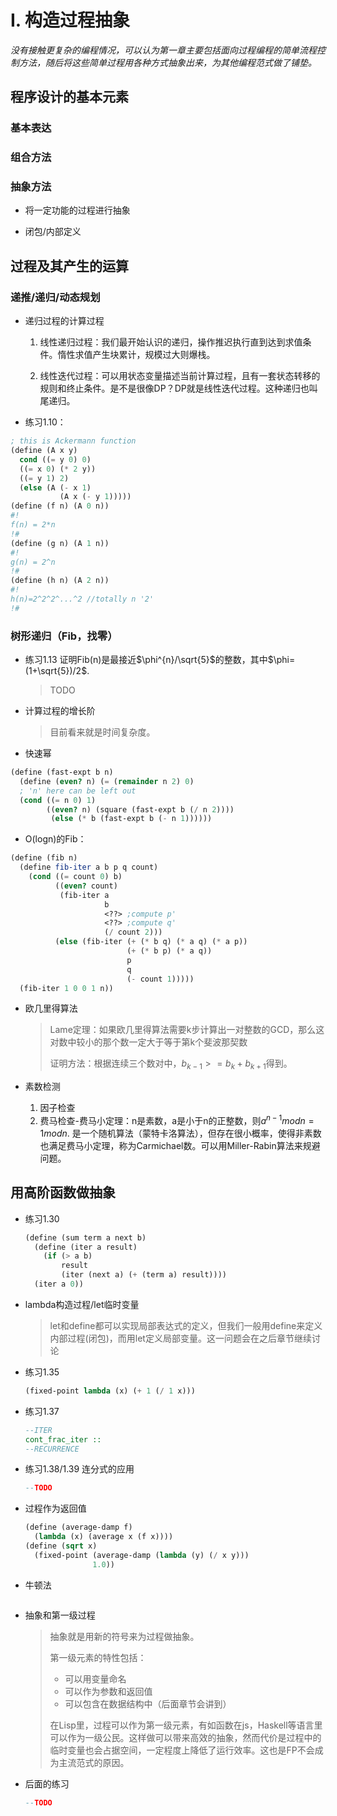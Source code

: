 # I. 构造过程抽象

*没有接触更复杂的编程情况，可以认为第一章主要包括面向过程编程的简单流程控制方法，随后将这些简单过程用各种方式抽象出来，为其他编程范式做了铺垫。*

## 程序设计的基本元素

### 基本表达

### 组合方法

### 抽象方法

* 将一定功能的过程进行抽象

* 闭包/内部定义

## 过程及其产生的运算

### 递推/递归/动态规划

* 递归过程的计算过程

  1. 线性递归过程：我们最开始认识的递归，操作推迟执行直到达到求值条件。惰性求值产生块累计，规模过大则爆栈。

  2. 线性迭代过程：可以用状态变量描述当前计算过程，且有一套状态转移的规则和终止条件。是不是很像DP？DP就是线性迭代过程。这种递归也叫尾递归。

* 练习1.10：

```scheme
; this is Ackermann function
(define (A x y)
  cond ((= y 0) 0)
  ((= x 0) (* 2 y))
  ((= y 1) 2)
  (else (A (- x 1)
           (A x (- y 1)))))
(define (f n) (A 0 n))
#!
f(n) = 2*n
!#
(define (g n) (A 1 n))
#!
g(n) = 2^n
!#
(define (h n) (A 2 n))
#!
h(n)=2^2^2^...^2 //totally n '2'
!#

```
### 树形递归（Fib，找零）

* 练习1.13 证明Fib(n)是最接近$\phi^{n}/\sqrt{5}$的整数，其中$\phi=(1+\sqrt{5})/2$.

  > TODO

* 计算过程的增长阶

  > 目前看来就是时间复杂度。

* 快速幂

```scheme
(define (fast-expt b n)
  (define (even? n) (= (remainder n 2) 0)
  ; 'n' here can be left out
  (cond ((= n 0) 1)
  		((even? n) (square (fast-expt b (/ n 2))))
         (else (* b (fast-expt b (- n 1))))))
```

* O(logn)的Fib：

```scheme
(define (fib n)
  (define fib-iter a b p q count)
  	(cond ((= count 0) b)
          ((even? count)
           (fib-iter a
                     b
                     <??> ;compute p'
                     <??> ;compute q'
                     (/ count 2)))
          (else (fib-iter (+ (* b q) (* a q) (* a p))
                          (+ (* b p) (* a q))
                          p
                          q
                          (- count 1)))))
  (fib-iter 1 0 0 1 n))
```

* 欧几里得算法

  > Lame定理：如果欧几里得算法需要k步计算出一对整数的GCD，那么这对数中较小的那个数一定大于等于第k个斐波那契数
  >
  > 证明方法：根据连续三个数对中，$b_{k-1} >= b_{k}+b_{k+1}$得到。 

* 素数检测
  1. 因子检查
  2. 费马检查-费马小定理：n是素数，a是小于n的正整数，则$a^{n-1}mod n = 1 modn$. 是一个随机算法（蒙特卡洛算法），但存在很小概率，使得非素数也满足费马小定理，称为Carmichael数。可以用Miller-Rabin算法来规避问题。

## 用高阶函数做抽象

* 练习1.30

  ```scheme
  (define (sum term a next b)
    (define (iter a result)
      (if (> a b)
          result
          (iter (next a) (+ (term a) result))))
    (iter a 0))
  ```

* lambda构造过程/let临时变量

  > let和define都可以实现局部表达式的定义，但我们一般用define来定义内部过程(闭包)，而用let定义局部变量。这一问题会在之后章节继续讨论

* 练习1.35

  ```scheme
  (fixed-point lambda (x) (+ 1 (/ 1 x)))
  ```

* 练习1.37

  ```haskell
  --ITER
  cont_frac_iter :: 
  --RECURRENCE
  
  ```

* 练习1.38/1.39 连分式的应用

  ```haskell
  --TODO
  ```

  

* 过程作为返回值

  ```scheme
  (define (average-damp f)
    (lambda (x) (average x (f x))))
  (define (sqrt x)
    (fixed-point (average-damp (lambda (y) (/ x y)))
                 1.0))
  ```

* 牛顿法

  ```scheme
  
  ```

* 抽象和第一级过程

  > 抽象就是用新的符号来为过程做抽象。
  >
  > 第一级元素的特性包括：
  >
  > * 可以用变量命名
  > * 可以作为参数和返回值
  > * 可以包含在数据结构中（后面章节会讲到）
  >
  > 在Lisp里，过程可以作为第一级元素，有如函数在js，Haskell等语言里可以作为一级公民。这样做可以带来高效的抽象，然而代价是过程中的临时变量也会占据空间，一定程度上降低了运行效率。这也是FP不会成为主流范式的原因。

* 后面的练习

  ```haskell
  --TODO
  ```

  